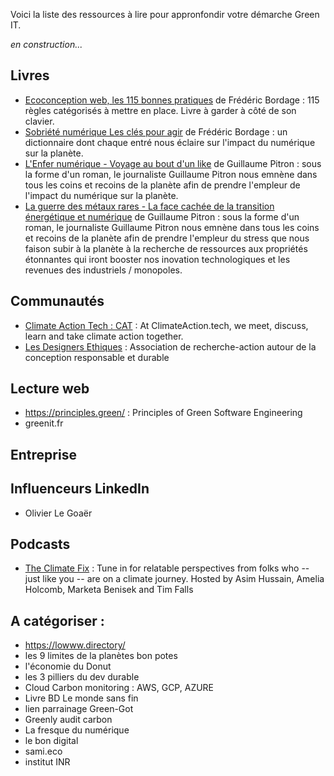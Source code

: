 Voici la liste des ressources à lire pour appronfondir votre démarche Green IT.

*en construction...*

## Livres

* [Ecoconception web, les 115 bonnes pratiques](https://www.eyrolles.com/Informatique/Livre/ecoconception-web-les-115-bonnes-pratiques-9782212678062/) de Frédéric Bordage : 115 règles catégorisés à mettre en place. Livre à garder à côté de son clavier.
* [Sobriété numérique Les clés pour agir](https://www.eyrolles.com/Informatique/Livre/sobriete-numerique-9782283032152/) de Frédéric Bordage : un dictionnaire dont chaque entré nous éclaire sur l'impact du numérique sur la planète.
* [L'Enfer numérique - Voyage au bout d'un like](https://www.decitre.fr/livres/l-enfer-numerique-9791020909961.html) de Guillaume Pitron : sous la forme d'un roman, le journaliste Guillaume Pitron nous emnène dans tous les coins et recoins de la planète afin de prendre l'empleur de l'impact du numérique sur la planète.
* [La guerre des métaux rares - La face cachée de la transition énergétique et numérique](https://www.decitre.fr/livres/la-guerre-des-metaux-rares-9791020907172.html) de Guillaume Pitron : sous la forme d'un roman, le journaliste Guillaume Pitron nous emnène dans tous les coins et recoins de la planète afin de prendre l'empleur du stress que nous faison subir à la planète à la recherche de ressources aux propriétés étonnantes qui iront booster nos inovation technologiques et les revenues des industriels / monopoles.


## Communautés

* [Climate Action Tech : CAT](https://climateaction.tech/) : At ClimateAction.tech, we meet, discuss, learn and take climate action together.
* [Les Designers Ethiques](https://designersethiques.org/) : Association de recherche-action autour de la conception responsable et durable

## Lecture web

* https://principles.green/ : Principles of Green Software Engineering
* greenit.fr


## Entreprise

## Influenceurs LinkedIn

* Olivier Le Goaër

## Podcasts

* [The Climate Fix](https://theclimatefix.com/) : Tune in for relatable perspectives from folks who -- just like you -- are on a climate journey. Hosted by Asim Hussain, Amelia Holcomb, Marketa Benisek and Tim Falls



## A catégoriser :

* https://lowww.directory/
* les 9 limites de la planètes bon potes 
* l'économie du Donut
* les 3 pilliers du dev durable
* Cloud Carbon monitoring : AWS, GCP, AZURE
* Livre BD Le monde sans fin
* lien parrainage Green-Got 
* Greenly audit carbon
* La fresque du numérique 
* le bon digital 
* sami.eco
* institut INR


